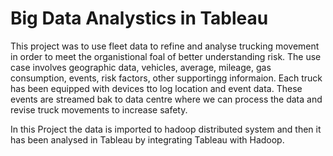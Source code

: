 # Big Data Analystics in Tableau

This project was to use fleet data to refine and analyse trucking movement in order to meet the organistional foal of better understanding risk. The use case involves geographic data, vehicles, average, mileage, gas consumption, events, risk factors, other supportingg informaion. 
Each truck has been equipped with devices tto log location and event data. These events are streamed bak to data centre where we can process the data and revise truck movements to increase safety.

In this Project the data is imported to hadoop distributed system and then it has been analysed in Tableau by integrating Tableau with Hadoop.
